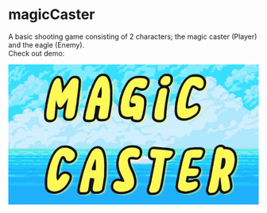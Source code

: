 # magicCaster
A basic shooting game consisting of 2 characters; the magic caster (Player) and the eagle (Enemy).  
Check out demo: 

![Alt Text](https://github.com/DamarisM87/magicCaster/blob/main/magicgif.gif?raw=true)

